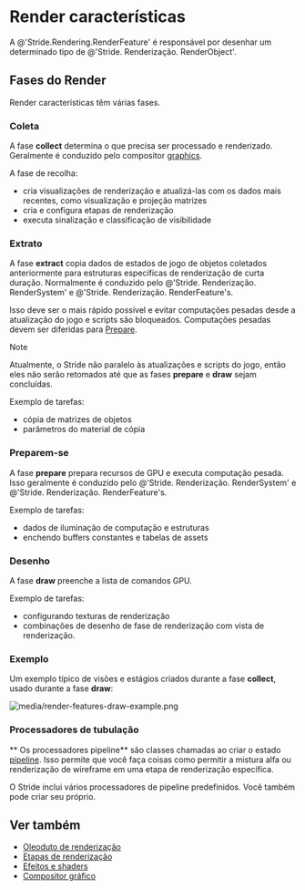 # Render características

A @'Stride.Rendering.RenderFeature' é responsável por desenhar um determinado tipo de @'Stride. Renderização. RenderObject'.

## Fases do Render

Render características têm várias fases.

### Coleta

A fase **collect** determina o que precisa ser processado e renderizado. Geralmente é conduzido pelo compositor [graphics](../graphics-compositor/index.md).

A fase de recolha:

* cria visualizações de renderização e atualizá-las com os dados mais recentes, como visualização e projeção matrizes
* cria e configura etapas de renderização
* executa sinalização e classificação de visibilidade

### Extrato

A fase **extract** copia dados de estados de jogo de objetos coletados anteriormente para estruturas específicas de renderização de curta duração. Normalmente é conduzido pelo @'Stride. Renderização. RenderSystem' e @'Stride. Renderização. RenderFeature's.

Isso deve ser o mais rápido possível e evitar computações pesadas desde a atualização do jogo e scripts são bloqueados. Computações pesadas devem ser diferidas para [Prepare](#prepare).

> [!Note]
> Atualmente, o Stride não paralelo às atualizações e scripts do jogo, então eles não serão retomados até que as fases **prepare** e **draw** sejam concluídas.

Exemplo de tarefas:

* cópia de matrizes de objetos
* parâmetros do material de cópia

### Preparem-se

A fase **prepare** prepara recursos de GPU e executa computação pesada. Isso geralmente é conduzido pelo @'Stride. Renderização. RenderSystem' e @'Stride. Renderização. RenderFeature's.

Exemplo de tarefas:

* dados de iluminação de computação e estruturas
* enchendo buffers constantes e tabelas de assets

### Desenho

A fase **draw** preenche a lista de comandos GPU.

Exemplo de tarefas:

* configurando texturas de renderização
* combinações de desenho de fase de renderização com vista de renderização.

### Exemplo

Um exemplo típico de visões e estágios criados durante a fase **collect**, usado durante a fase **draw**:

![media/render-features-draw-example.png](media/render-features-draw-example.png)

### Processadores de tubulação

** Os processadores pipeline** são classes chamadas ao criar o estado [pipeline](../low-level-api/pipeline-state.md). Isso permite que você faça coisas como permitir a mistura alfa ou renderização de wireframe em uma etapa de renderização específica.

O Stride inclui vários processadores de pipeline predefinidos. Você também pode criar seu próprio.

## Ver também

* [Oleoduto de renderização](index.md)
* [Etapas de renderização](render-stages.md)
* [Efeitos e shaders](../effects-and-shaders/index.md)
* [Compositor gráfico](../graphics-compositor/index.md)